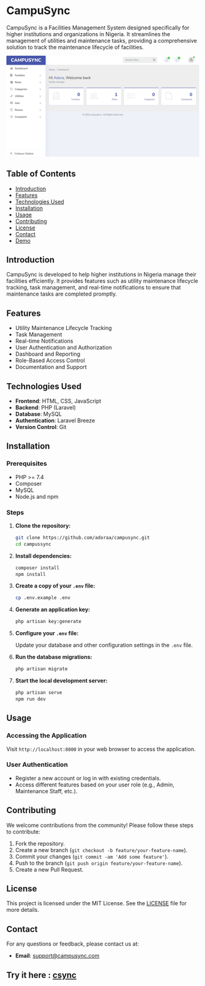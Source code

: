# CampuSync

CampuSync is a Facilities Management System designed specifically for higher institutions and organizations in Nigeria. It streamlines the management of utilities and maintenance tasks, providing a comprehensive solution to track the maintenance lifecycle of facilities.

![App interface](app.jpg)

## Table of Contents

- [Introduction](#introduction)
- [Features](#features)
- [Technologies Used](#technologies-used)
- [Installation](#installation)
- [Usage](#usage)
- [Contributing](#contributing)
- [License](#license)
- [Contact](#contact)
- [Demo](#try-it-here)

## Introduction

CampuSync is developed to help higher institutions in Nigeria manage their facilities efficiently. It provides features such as utility maintenance lifecycle tracking, task management, and real-time notifications to ensure that maintenance tasks are completed promptly.

## Features

- Utility Maintenance Lifecycle Tracking
- Task Management
- Real-time Notifications
- User Authentication and Authorization
- Dashboard and Reporting
- Role-Based Access Control
- Documentation and Support

## Technologies Used

- **Frontend**: HTML, CSS, JavaScript
- **Backend**: PHP (Laravel)
- **Database**: MySQL
- **Authentication**: Laravel Breeze
- **Version Control**: Git

## Installation

### Prerequisites

- PHP >= 7.4
- Composer
- MySQL
- Node.js and npm

### Steps

1. **Clone the repository:**

    ```bash
    git clone https://github.com/adoraa/campusync.git
    cd campussync
    ```

2. **Install dependencies:**

    ```bash
    composer install
    npm install
    ```

3. **Create a copy of your `.env` file:**

    ```bash
    cp .env.example .env
    ```

4. **Generate an application key:**

    ```bash
    php artisan key:generate
    ```

5. **Configure your `.env` file:**

    Update your database and other configuration settings in the `.env` file.

6. **Run the database migrations:**

    ```bash
    php artisan migrate
    ```

7. **Start the local development server:**

    ```bash
    php artisan serve
    npm run dev
    ```

## Usage

### Accessing the Application

Visit `http://localhost:8000` in your web browser to access the application.

### User Authentication

- Register a new account or log in with existing credentials.
- Access different features based on your user role (e.g., Admin, Maintenance Staff, etc.).

## Contributing

We welcome contributions from the community! Please follow these steps to contribute:

1. Fork the repository.
2. Create a new branch (`git checkout -b feature/your-feature-name`).
3. Commit your changes (`git commit -am 'Add some feature'`).
4. Push to the branch (`git push origin feature/your-feature-name`).
5. Create a new Pull Request.

## License

This project is licensed under the MIT License. See the [LICENSE](LICENSE) file for more details.

## Contact

For any questions or feedback, please contact us at:

- **Email**: support@campusync.com

## Try it here : [csync](http://csync.000.pe/)
